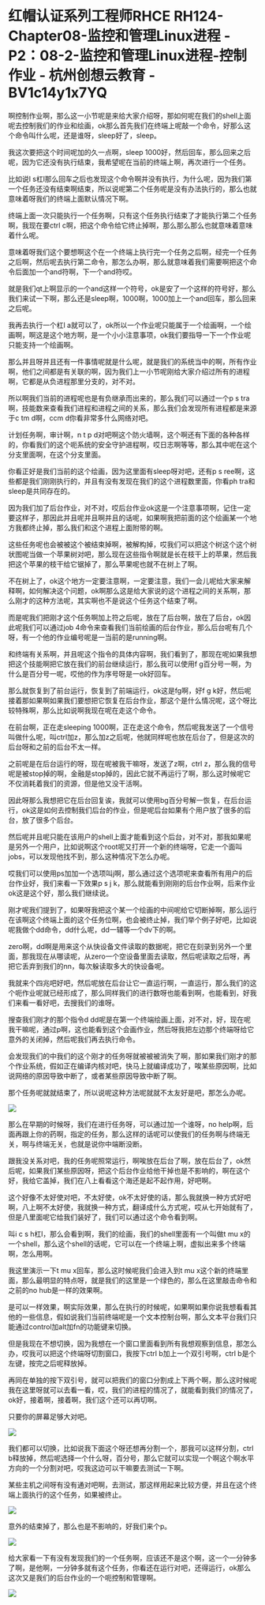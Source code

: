 # 红帽认证系列工程师RHCE RH124-Chapter08-监控和管理Linux进程 - P2：08-2-监控和管理Linux进程-控制作业 - 杭州创想云教育 - BV1c14y1x7YQ

啊控制作业啊，那么这一小节呢是来给大家介绍呀，那如何呢在我们的shell上面呢去控制我们的作业和绘画，ok那么首先我们在终端上呢敲一个命令，好那么这个命令叫什么呢，还是谁呀，sleep好了，sleep。

我这次要把这个时间呢加的久一点啊，sleep 1000好，然后回车，那么回来之后呢，因为它还没有执行结束，我希望呢在当前的终端上啊，再次进行一个任务。

比如说l s杠l那么回车之后也发现这个命令啊并没有执行，为什么呢，因为我们第一个任务还没有结束啊结束，所以说呢第二个任务呢是没有办法执行的，那么也就意味着呀我们的终端上面默认情况下啊。

终端上面一次只能执行一个任务啊，只有这个任务执行结束了才能执行第二个任务啊，我现在要ctrl c啊，把这个命令给它终止掉啊，那么那么那么也就意味着意味着什么呢。

意味着呀我们这个要想啊这个在一个终端上执行完一个任务之后啊，经完一个任务之后啊，然后呢去执行第二命令，那怎么办啊，那么就意味着我们需要啊把这个命令后面加一个and符啊，下一个and符哎。

就是我们qt上啊显示的一个and这样一个符号，ok是安了一个这样的符号好，那么我们来试一下啊，那么还是sleep啊，1000啊，1000加上一个and回车，那么回来之后呢。

我再去执行一个杠l a就可以了，ok所以一个作业呢只能属于一个绘画啊，一个绘画啊，啊这是这个地方啊，是一个小小注意事项，ok我们要指导一下一个作业呢只能支持一个绘画啊。

那么并且呀并且还有一件事情呢就是什么呢，就是我们的系统当中的啊，所有作业啊，他们之间都是有关联的啊，因为我们上一小节呢刚给大家介绍过所有的进程啊，它都是从负进程那里分支的，对不对。

所以啊我们当前的进程呢也是有负继承而出来的，那么我们可以通过一个p s tra啊，技能数来查看我们进程和进程之间的关系，那么我们会发现所有进程都是来源于c tm d啊，ccm d你看非常多什么网络对吧。

计划任务啊，审计啊，n t p d对吧啊这个防火墙啊，这个啊还有下面的各种各样的，你看我们的这个呃系统的安全守护进程啊，哎日志啊等等，那么其中呢在这个分支里面啊，在这个分支里面。

你看正好是我们当前的这个绘画，因为这里面有sleep呀对吧，还有p s ree啊，这些都是我们刚刚执行的，并且有没有发现在我们的这个进程数里面，你看ph tra和sleep是共同存在的。

因为我们加了后台作业，对不对，哎后台作业ok这是一个注意事项啊，记住一定要这样子，那因此并且呢并且啊并且的话呢，如果啊我把前面的这个绘画某一个地方我都终止掉，那么我们和这个进程上面附带的啊。

这些任务呢也会被被这个被结束掉啊，被解构掉，哎我们可以把这个树这个这个树状图呢当做一个苹果树对吧，那么现在这些指令啊就是长在枝干上的苹果，然后我把这个苹果的枝干给它锯掉了，那么苹果呢也就不在树上了啊。

不在树上了，ok这个地方一定要注意啊，一定要注意，我们一会儿呢给大家来解释啊，如何解决这个问题，ok啊那么这是给大家说的这个进程之间的关系啊，那么刚才的这种方法呢，其实啊也不是说这个任务这个结束了啊。

而是呢我们把刚才这个任务啊加上符之后呢，放在了后台啊，放在了后台，ok因此呢我们可以通过job 4命令来查看我们当前绘画的后台作业，那么后台呢有几个呀，有一个他的作业编号呢是一当前的是running啊。

和终端有关系啊，并且呢这个指令的具体内容啊，我们看到了，那现在呢如果我想把这个技能啊把它放在我们的前台继续运行，那么我可以使用f g百分号一啊，为什么是百分号一呢，哎他的作为序号呀是一ok好回车。

那么就恢复到了前台运行，恢复到了前端运行，ok这是fg啊，好f g k好，然后呢接着那如果啊如果我们要想把它恢复在后台作业，那这个是什么情况呢，这个呀比较特殊啊，那么比如说啊我现在呢在走这个命令。

在前台啊，正在走sleeping 1000啊，正在走这个命令，然后呢我发送了一个信号叫做什么呢，叫ctrl加z，那么加z之后呢，他就同样呢也放在后台了，但是这次的后台呀和之前的后台不太一样。

之前呢是在后台运行的呀，现在呢被我干嘛呀，发送了z啊，ctrl z，那么我的信号呢是被stop掉的啊，金融是stop掉的，因此它就不再运行了啊，那么这时候呢它不仅消耗着我们的资源，但是他又没干活啊。

因此呀那么我想把它在后台回复诶，我就可以使用bg百分号解一恢复，在后台运行，ok这是如何去控制我们后台的作业，但是呢后台如果有个用户放了很多的后台，放了很多个后台。

然后呢并且呢只能在该用户的shell上面才能看到这个后台，对不对，那我如果呢是另外一个用户，比如说啊这个root呢又打开一个新的终端呀，它走一个面叫jobs，可以发现他找不到，那么这种情况下怎么办呢。

哎我们可以使用ps加加一个选项叫j啊，那么通过这个选项呢来查看所有用户的后台作业好，我们来看一下效果p s j k，那么就能看到刚刚的后台作业啊，后来作业ok这是这个好，那么我们继续说。

刚才呢我们提到了，如果呀我把这个某一个绘画的中间呢给它切断掉啊，那么运行在该啊这个终端上面的这个任务位啊，也会被终止掉，我们举个例子好吧，比如说呢我做个dd命令，dd什么呢，dd一辅等一个dv下的啊。

zero啊，dd啊是用来这个从快设备文件读取的数据呢，把它在刻录到另外一个里面，那我现在从哪读呢，从zero一个空设备里面去读取，然后呢读取之后呀，再把它丢弃到我们的nn，每次躲读取多大的快设备呢。

我就来个四兆吧好吧，然后呢放在后台让它一直运行啊，一直运行，那么我们的这个呃作业呢就已经形成了，那么同样我们的进行数呀也能看到啊，也能看到，好我们来看一看好吧，去搜我们的谁呀。

搜查我们刚才的那个指令d dd呢是在第一个终端绘画上面，对不对，好，现在呢我干嘛呢，通过p啊，这也能看到这个会画作业，然后呀我把左边那个终端呀给它意外的关闭掉，然后呢我们再去执行命令。

会发现我们的中我们的这个刚才的任务呀就被被被消失了啊，那如果我们刚才的那个作业系统，假如正在编译内核对吧，快马上就编译成功了，唉某些原因啊，比如说网络的原因导致中断了，或者某些原因导致中断了啊。

那个任务呢就就结束了，所以说呢这种方法呢就就不太友好是吧，那怎么办呢。

![](img/ec5d91e28ad1e4872d8404dfda7b6700_1.png)

那么在早期的时候呀，我们在进行任务呀，可以通过加一个谁呀，no help啊，后面再跟上你的药啊，指定的任务，那么这样的话呢可以使我们的任务啊与终端无关，啊与终端无关，也就是说你中端断没断。

跟我没关系对吧，我的任务呢照常运行，啊唉放在后台了啊，放在后台了，ok然后呢，如果我们某些原因呀，把这个后台作业给他干掉也是不影响的，啊在这个好，我给它盖掉，我们在八上看看这个海还是起不起作用，好吧啊。

这个好像不太好使对吧，不太好使，ok不太好使的话，那么我就换一种方式好吧啊，八上啊不太好使，我就换一种方式，翻译成什么方式呢，哎从七开始就有了，但是八里面呢它给我们装好了，我们可以通过这个命令看到啊。

叫i c s h杠l，那么会看到啊，我们的绘画，我们的shell里面有一个叫做t mu x的一个shell，那么这个shell的话呢，它可以在一个终端上啊，虚拟出来多个终端啊，怎么用啊。

我这里演示一下t mu x回车，那么这时候呢我们会进入到t mu x这个新的终端里面，那么最明显的特点呀，就是我们的这里是一个绿色的，那么在这里敲击命令和之前的no hub是一样的效果啊。

是可以一样效果，啊实际效果，那么在执行的时候呢，如果啊如果你说我想看看其他的一些信息，假如说我们当前终端呢是一个文本控制台啊，那么文本平台我们只能通过control加alt加fn的功能键来切换。

但是我现在不想切换，因为我想在一个窗口里面看到所有我想观察到信息，那怎么办，哎我可以把这个终端呀切割窗口，我按下ctrl b加上一个双引号啊，ctrl b是个左键，按完之后呢释放掉。

再同在单独的按下双引号，就可以把我们的窗口分割成上下两个啊，那么这时候呢我在这里呀就可以去看一看，哎，我们的进程的情况了，就能看到我们的情况了，ok好，接着啊，接着啊，我们这个还可以再切啊。

只要你的屏幕足够大对吧。

![](img/ec5d91e28ad1e4872d8404dfda7b6700_3.png)

我们都可以切换，比如说我下面这个呀还想再分割一个，那我可以这样分割，ctrl b释放掉，然后呢选择一个什么呀，百分号，那么它就可以实现一个啊这个啊水平方向的一个分割对吧，哎我这边可以干嘛要去测试一下啊。

某些主机之间呀有没有通对吧啊，去测试，那这样用起来比较方便，并且在这个终端上面执行的这个任务，如果被终止。



![](img/ec5d91e28ad1e4872d8404dfda7b6700_5.png)

意外的结束掉了，那么也是不影响的，好我们来个p。

![](img/ec5d91e28ad1e4872d8404dfda7b6700_7.png)

给大家看一下有没有发现我们的一个任务啊，应该还不是这个啊，这一个一分钟多了啊，是他啊，一分钟多就有这个任务，你看还在运行对吧，还得运行，ok那么这次又是我们的后台作业的一个呃控制和管理啊。



![](img/ec5d91e28ad1e4872d8404dfda7b6700_9.png)